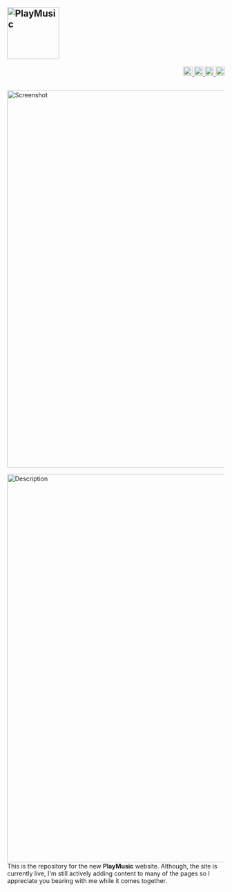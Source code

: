 [<img src="https://cloud.githubusercontent.com/assets/16360374/23640973/ac0fe0a0-02a5-11e7-91a1-fc9eb72514de.png" height="120" title="PlayMusic"/>](https://github.com/JonSn0w/PlayMusic)
------------------------------------------------------------------------------

<!-- Badges -->
<p align="right">
  <a href="https://badge.fury.io/gh/JonSn0w%2FPlayMusic">
	  <img src="https://badge.fury.io/gh/JonSn0w%2FPlayMusic.svg" height="21" alt="version">
  </a>
  <a href="http://www.gnu.org/licenses/agpl-3.0">
		<img src="https://img.shields.io/badge/license-AGPL-blue.svg" height="21" title="License">
  </a>
  <a href="http://www.deviantart.com/art/PlayMusic-620128929">
  		<img src="https://img.shields.io/badge/downloads-%204%2C769-green.svg" height="21" title="Downloads">
  </a>
  <span class="badge-paypal">
    <a href="https://www.paypal.com/cgi-bin/webscr?cmd=_s-xclick&hosted_button_id=E6RKPR34SH6CU" title="Donate to this project using Paypal">
          <img src="https://img.shields.io/badge/paypal-donate-yellow.svg" height="21" title="Donate">
    </a>
  </span>
</p>

<br>
  <img src="https://cloud.githubusercontent.com/assets/16360374/25723965/fc424e8a-30ce-11e7-8bd6-5fef9be2a493.png" alt="Screenshot" width="875"/>
<br>

[<img title="" alt="Description" src="https://cloud.githubusercontent.com/assets/16360374/22623856/4459294c-eb1e-11e6-86e0-7a8392da4061.png" width="900" />](#description)
  This is the repository for the
new **PlayMusic** website. Although, the site is currently live, I'm still actively adding content to many of the pages so I appreciate you bearing with me while it comes together.
